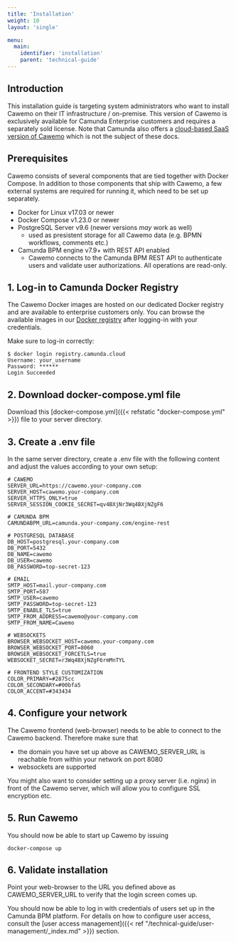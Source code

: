 ```yaml
---
title: 'Installation'
weight: 10
layout: 'single'

menu:
  main:
    identifier: 'installation'
    parent: 'technical-guide'
---
```


## Introduction

This installation guide is targeting system administrators who want to install Cawemo on their IT infrastructure / on-premise. This version of Cawemo is exclusively available for Camunda Enterprise customers and requires a separately sold license. Note that Camunda also offers a [cloud-based SaaS version of Cawemo](http://www.cawemo.com) which is not the subject of these docs.

## Prerequisites

Cawemo consists of several components that are tied together with Docker Compose. In addition to those components that ship with Cawemo, a few external systems are required for running it, which need to be set up separately.

- Docker for Linux v17.03 or newer
- Docker Compose v1.23.0 or newer
- PostgreSQL Server v9.6 (newer versions _may_ work as well)
  - used as presistent storage for all Cawemo data (e.g. BPMN workflows, comments etc.)
- Camunda BPM engine v7.9+ with REST API enabled
  - Cawemo connects to the Camunda BPM REST API to authenticate users and validate user authorizations. All operations are read-only.

## 1. Log-in to Camunda Docker Registry

The Cawemo Docker images are hosted on our dedicated Docker registry and are available to enterprise customers only. You can browse the available images in our [Docker registry](https://repository.camunda.cloud/#browse/search/docker) after logging-in with your credentials.

Make sure to log-in correctly:

```
$ docker login registry.camunda.cloud
Username: your_username
Password: ******
Login Succeeded
```

## 2. Download docker-compose.yml file

Download this [docker-compose.yml]({{< refstatic "docker-compose.yml" >}}) file to your server directory.

## 3. Create a .env file

In the same server directory, create a .env file with the following content and adjust the values according to your own setup:

```
# CAWEMO
SERVER_URL=https://cawemo.your-company.com
SERVER_HOST=cawemo.your-company.com
SERVER_HTTPS_ONLY=true
SERVER_SESSION_COOKIE_SECRET=qv4BXjNr3Wq4BXjNZgF6

# CAMUNDA BPM
CAMUNDABPM_URL=camunda.your-company.com/engine-rest

# POSTGRESQL DATABASE
DB_HOST=postgresql.your-company.com
DB_PORT=5432
DB_NAME=cawemo
DB_USER=cawemo
DB_PASSWORD=top-secret-123

# EMAIL
SMTP_HOST=mail.your-company.com
SMTP_PORT=587
SMTP_USER=cawemo
SMTP_PASSWORD=top-secret-123
SMTP_ENABLE_TLS=true
SMTP_FROM_ADDRESS=cawemo@your-company.com
SMTP_FROM_NAME=Cawemo

# WEBSOCKETS
BROWSER_WEBSOCKET_HOST=cawemo.your-company.com
BROWSER_WEBSOCKET_PORT=8060
BROWSER_WEBSOCKET_FORCETLS=true
WEBSOCKET_SECRET=r3Wq4BXjNZgF6rmMnTYL

# FRONTEND STYLE CUSTOMIZATION
COLOR_PRIMARY=#2875cc
COLOR_SECONDARY=#00bfa5
COLOR_ACCENT=#343434
```

## 4. Configure your network

The Cawemo frontend (web-browser) needs to be able to connect to the Cawemo backend. Therefore make sure that

- the domain you have set up above as CAWEMO_SERVER_URL is reachable from within your network on port 8080
- websockets are supported

You might also want to consider setting up a proxy server (i.e. nginx) in front of the Cawemo server, which will allow you to configure SSL encryption etc.

## 5. Run Cawemo

You should now be able to start up Cawemo by issuing

```
docker-compose up
```

## 6. Validate installation

Point your web-browser to the URL you defined above as CAWEMO_SERVER_URL to verify that the login screen comes up.

You should now be able to log in with credentials of users set up in the Camunda BPM platform. For details on how to configure user access, consult the [user access management]({{< ref "/technical-guide/user-management/_index.md" >}}) section.
